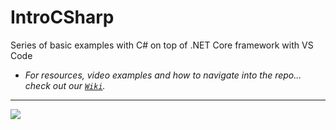 # IntroCSharp
Series of basic examples with C# on top of .NET Core framework with VS Code
- _For resources, video examples and how to navigate into the repo... check out our [`Wiki`](https://github.com/BaiGanio/IntroCSharp/wiki)._
***

<a href="https://github.com/BaiGanio/IntroCSharp/wiki">
    <img src="https://raw.githubusercontent.com/BaiGanio/IntroCSharp/master/Useful%20things/images/intro-c-sharp.jpg" />
</a>

